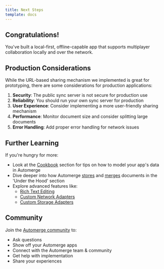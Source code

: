 ```yaml
---
title: Next Steps
template: docs
---
```


## Congratulations!

You've built a local-first, offline-capable app that supports multiplayer collaboration locally and over the network.

## Production Considerations

While the URL-based sharing mechanism we implemented is great for prototyping, there are some considerations for production applications:

1. **Security**: The public sync server is not secure for production use
2. **Reliability**: You should run your own sync server for production
3. **User Experience**: Consider implementing a more user-friendly sharing mechanism
4. **Performance**: Monitor document size and consider splitting large documents
5. **Error Handling**: Add proper error handling for network issues

## Further Learning

If you're hungry for more:

- Look at the [Cookbook](/docs/cookbook/modeling-data/) section for tips on how to model your app's data in Automerge
- Dive deeper into how Automerge [stores](https://automerge.org/docs/under-the-hood/storage/) and [merges](https://automerge.org/docs/under-the-hood/merge_rules/) documents in the 'Under the Hood' section
- Explore advanced features like:
  - [Rich Text Editing](/docs/cookbook/rich-text-prosemirror-vanilla/)
  - [Custom Network Adapters](/docs/reference/repositories/networking/)
  - [Custom Storage Adapters](/docs/reference/repositories/storage/)

## Community

Join the [Automerge community](/community) to:

- Ask questions
- Show off your Automerge apps
- Connect with the Automerge team & community
- Get help with implementation
- Share your experiences

